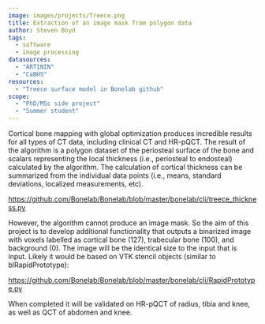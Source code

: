 ```yaml
---
image: images/projects/Treece.png
title: Extraction of an image mask from polygon data
author: Steven Boyd
tags:
  - software
  - image processing
datasources: 
  - "ARTININ"
  - "CaBHS"
resources: 
  - "Treece surface model in Bonelab github"
scope: 
  - "PhD/MSc side project"
  - "Summer student"
---
```


Cortical bone mapping with global optimization produces incredible results for all types
of CT data, including clinical CT and HR-pQCT. The result of the algorithm is a polygon
dataset of the periosteal surface of the bone and scalars representing the local thickness
(i.e., periosteal to endosteal) calculated by the algorithm. The calculation of cortical
thickness can be summarized from the individual data points (i.e., means, standard deviations,
localized measurements, etc). 

https://github.com/Bonelab/Bonelab/blob/master/bonelab/cli/treece_thickness.py

However, the algorithm cannot produce an image mask. So the aim of this project is to develop 
additional functionality that outputs a binarized image with voxels labelled as cortical bone (127), 
trabecular bone (100), and background (0). The image will be the identical size to the input
that is input. Likely it would be based on VTK stencil objects (similar to blRapidPrototype):

https://github.com/Bonelab/Bonelab/blob/master/bonelab/cli/RapidPrototype.py

When completed it will be validated on HR-pQCT of radius, tibia and knee, as well as QCT of 
abdomen and knee.
